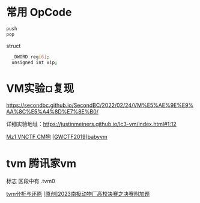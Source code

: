 
# 常用 OpCode
```sh
push
pop
```
struct

```sh
  _DWORD reg[6];
  unsigned int xip;
```

# VM实验¤复现

https://secondbc.github.io/SecondBC/2022/02/24/VM%E5%AE%9E%E9%AA%8C%E5%A4%8D%E7%8E%B0/

详细实验地址：https://justinmeiners.github.io/lc3-vm/index.html#1:12

[Mz1 VNCTF CM狗](https://blog.shi1011.cn/ctf/2162#cm%E7%8B%97)
[[GWCTF2019]babyvm](https://www.bilibili.com/video/BV1J24y1L7rU/)


# tvm 腾讯家vm
标志  区段中有 .tvm0 

[tvm分析与还原](https://bbs.kanxue.com/thread-277370.htm)
[[原创]2023南极动物厂高校决赛之决赛附加题 ](https://bbs.kanxue.com/thread-276892.htm)
